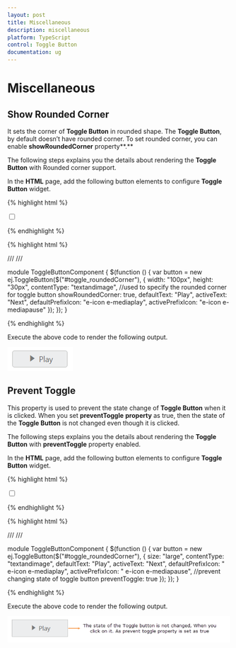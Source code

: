 ```yaml
---
layout: post
title: Miscellaneous
description: miscellaneous
platform: TypeScript
control: Toggle Button
documentation: ug
---
```


# Miscellaneous

## Show Rounded Corner 

It sets the corner of **Toggle Button** in rounded shape. The **Toggle Button**, by default doesn’t have rounded corner. To set rounded corner, you can enable **showRoundedCorner** property**.**

The following steps explains you the details about rendering the **Toggle Button** with Rounded corner support. 

In the **HTML** page, add the following button elements to configure **Toggle Button** widget.

{% highlight html %}


<input type="checkbox" id="toggle_roundedCorner" />  

{% endhighlight %}

{% highlight html %}


/// <reference path="../tsfiles/jquery.d.ts" />
/// <reference path="../tsfiles/ej.web.all.d.ts" />

module ToggleButtonComponent {
    $(function () {
        var button = new ej.ToggleButton($("#toggle_roundedCorner"), {
                width: "100px",
                height: "30px",
                contentType: "textandimage",
                //used to specify the rounded corner for toggle button
                showRoundedCorner: true,
                defaultText: "Play",
                activeText: "Next",
                defaultPrefixIcon: "e-icon e-mediaplay",
                activePrefixIcon: "e-icon e-mediapause"
            });
        });
    }

{% endhighlight %}

Execute the above code to render the following output.

![](Miscellaneous_images/Miscellaneous_img1.png) 



## Prevent Toggle

This property is used to prevent the state change of **Toggle Button** when it is clicked. When you set **preventToggle** **property** as true, then the state of the **Toggle Button** is not changed even though it is clicked.

The following steps explains you the details about rendering the **Toggle Button** with **preventToggle** property enabled.

In the **HTML** page, add the following button elements to configure **Toggle Button** widget.


{% highlight html %}


<input type="checkbox" id="toggle_prevent" />

{% endhighlight %}

{% highlight html %}

/// <reference path="../tsfiles/jquery.d.ts" />
/// <reference path="../tsfiles/ej.web.all.d.ts" />

module ToggleButtonComponent {
    $(function () {
        var button = new ej.ToggleButton($("#toggle_roundedCorner"), {
                size: "large",
                contentType: "textandimage",
                defaultText: "Play",
                activeText: "Next",
                defaultPrefixIcon: " e-icon e-mediaplay",
                activePrefixIcon: " e-icon e-mediapause",
                //prevent changing state of toggle button
                preventToggle: true
            });
        });
} 


{% endhighlight %}


Execute the above code to render the following output.



![](Miscellaneous_images/Miscellaneous_img2.png) 



